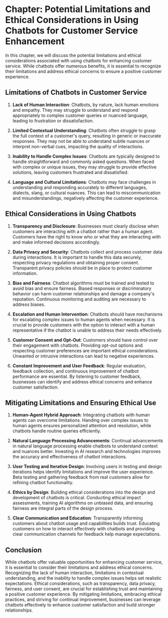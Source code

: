 Chapter: Potential Limitations and Ethical Considerations in Using Chatbots for Customer Service Enhancement
============================================================================================================

In this chapter, we will discuss the potential limitations and ethical considerations associated with using chatbots for enhancing customer service. While chatbots offer numerous benefits, it is essential to recognize their limitations and address ethical concerns to ensure a positive customer experience.

Limitations of Chatbots in Customer Service
-------------------------------------------

1. **Lack of Human Interaction**: Chatbots, by nature, lack human emotions and empathy. They may struggle to understand and respond appropriately to complex customer queries or nuanced language, leading to frustration or dissatisfaction.

2. **Limited Contextual Understanding**: Chatbots often struggle to grasp the full context of a customer's query, resulting in generic or inaccurate responses. They may not be able to understand subtle nuances or interpret non-verbal cues, impacting the quality of interactions.

3. **Inability to Handle Complex Issues**: Chatbots are typically designed to handle straightforward and commonly asked questions. When faced with complex or unique issues, they may struggle to provide effective solutions, leaving customers frustrated and dissatisfied.

4. **Language and Cultural Limitations**: Chatbots may face challenges in understanding and responding accurately to different languages, dialects, slang, or cultural nuances. This can lead to miscommunication and misunderstandings, negatively affecting the customer experience.

Ethical Considerations in Using Chatbots
----------------------------------------

1. **Transparency and Disclosure**: Businesses must clearly disclose when customers are interacting with a chatbot rather than a human agent. Customers have the right to know who or what they are interacting with and make informed decisions accordingly.

2. **Data Privacy and Security**: Chatbots collect and process customer data during interactions. It is important to handle this data securely, respecting privacy regulations and obtaining proper consent. Transparent privacy policies should be in place to protect customer information.

3. **Bias and Fairness**: Chatbot algorithms must be trained and tested to avoid bias and ensure fairness. Biased responses or discriminatory behavior can harm customer relationships and damage a company's reputation. Continuous monitoring and auditing are necessary to address biases.

4. **Escalation and Human Intervention**: Chatbots should have mechanisms for escalating complex issues to human agents when necessary. It is crucial to provide customers with the option to interact with a human representative if the chatbot is unable to address their needs effectively.

5. **Customer Consent and Opt-Out**: Customers should have control over their engagement with chatbots. Providing opt-out options and respecting customer preferences are important ethical considerations. Unwanted or intrusive interactions can lead to negative experiences.

6. **Constant Improvement and User Feedback**: Regular evaluation, feedback collection, and continuous improvement of chatbot performance are essential. By listening to customer feedback, businesses can identify and address ethical concerns and enhance customer satisfaction.

Mitigating Limitations and Ensuring Ethical Use
-----------------------------------------------

1. **Human-Agent Hybrid Approach**: Integrating chatbots with human agents can overcome limitations. Handing over complex issues to human agents ensures personalized attention and resolution, while chatbots handle routine queries efficiently.

2. **Natural Language Processing Advancements**: Continual advancements in natural language processing enable chatbots to understand context and nuances better. Investing in AI research and technologies improves the accuracy and effectiveness of chatbot interactions.

3. **User Testing and Iterative Design**: Involving users in testing and design iterations helps identify limitations and improve the user experience. Beta testing and gathering feedback from real customers allow for refining chatbot functionality.

4. **Ethics by Design**: Building ethical considerations into the design and development of chatbots is critical. Conducting ethical impact assessments, training AI algorithms on unbiased data, and ensuring fairness are integral parts of the design process.

5. **Clear Communication and Education**: Transparently informing customers about chatbot usage and capabilities builds trust. Educating customers on how to interact effectively with chatbots and providing clear communication channels for feedback help manage expectations.

Conclusion
----------

While chatbots offer valuable opportunities for enhancing customer service, it is essential to consider their limitations and address ethical concerns. Recognizing the lack of human interaction, limitations in contextual understanding, and the inability to handle complex issues helps set realistic expectations. Ethical considerations, such as transparency, data privacy, fairness, and user consent, are crucial for establishing trust and maintaining a positive customer experience. By mitigating limitations, embracing ethical practices, and striving for continual improvement, businesses can leverage chatbots effectively to enhance customer satisfaction and build stronger relationships.

